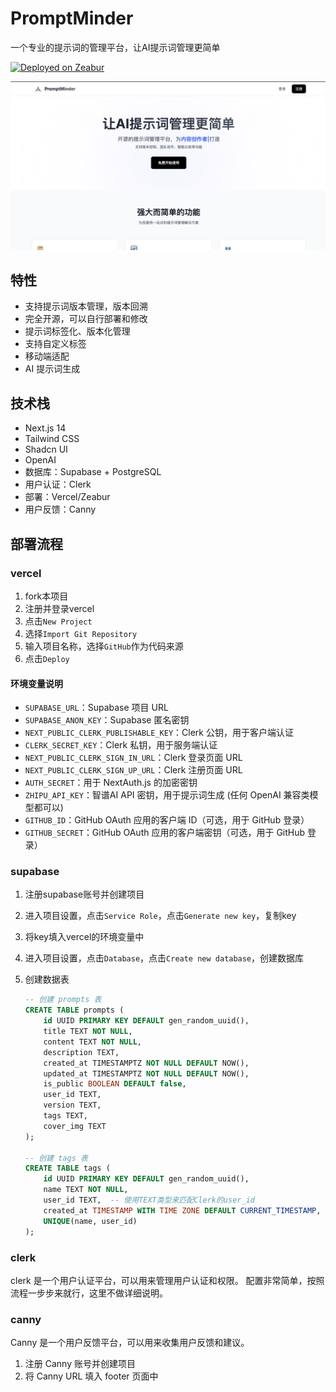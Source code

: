 # PromptMinder

一个专业的提示词的管理平台，让AI提示词管理更简单

[![Deployed on Zeabur](https://zeabur.com/deployed-on-zeabur-dark.svg)](https://zeabur.com/referral?referralCode=aircrushin&utm_source=aircrushin&utm_campaign=oss)

![主页](/public/main-page.png)

## 特性

- 支持提示词版本管理，版本回溯
- 完全开源，可以自行部署和修改
- 提示词标签化、版本化管理
- 支持自定义标签
- 移动端适配
- AI 提示词生成

## 技术栈

- Next.js 14
- Tailwind CSS
- Shadcn UI
- OpenAI
- 数据库：Supabase + PostgreSQL
- 用户认证：Clerk
- 部署：Vercel/Zeabur
- 用户反馈：Canny

## 部署流程

### vercel

1. fork本项目
2. 注册并登录vercel
3. 点击`New Project`
4. 选择`Import Git Repository`
5. 输入项目名称，选择`GitHub`作为代码来源
6. 点击`Deploy`

#### 环境变量说明

- `SUPABASE_URL`：Supabase 项目 URL
- `SUPABASE_ANON_KEY`：Supabase 匿名密钥
- `NEXT_PUBLIC_CLERK_PUBLISHABLE_KEY`：Clerk 公钥，用于客户端认证
- `CLERK_SECRET_KEY`：Clerk 私钥，用于服务端认证
- `NEXT_PUBLIC_CLERK_SIGN_IN_URL`：Clerk 登录页面 URL
- `NEXT_PUBLIC_CLERK_SIGN_UP_URL`：Clerk 注册页面 URL
- `AUTH_SECRET`：用于 NextAuth.js 的加密密钥
- `ZHIPU_API_KEY`：智谱AI API 密钥，用于提示词生成 (任何 OpenAI 兼容类模型都可以)
- `GITHUB_ID`：GitHub OAuth 应用的客户端 ID（可选，用于 GitHub 登录）
- `GITHUB_SECRET`：GitHub OAuth 应用的客户端密钥（可选，用于 GitHub 登录）

### supabase

1. 注册supabase账号并创建项目
2. 进入项目设置，点击`Service Role`，点击`Generate new key`，复制key
3. 将key填入vercel的环境变量中
4. 进入项目设置，点击`Database`，点击`Create new database`，创建数据库
5. 创建数据表

    ```sql
    -- 创建 prompts 表
    CREATE TABLE prompts (
        id UUID PRIMARY KEY DEFAULT gen_random_uuid(),
        title TEXT NOT NULL,
        content TEXT NOT NULL,
        description TEXT,
        created_at TIMESTAMPTZ NOT NULL DEFAULT NOW(),
        updated_at TIMESTAMPTZ NOT NULL DEFAULT NOW(),
        is_public BOOLEAN DEFAULT false,
        user_id TEXT,
        version TEXT,
        tags TEXT,
        cover_img TEXT
    );

    -- 创建 tags 表
    CREATE TABLE tags (
        id UUID PRIMARY KEY DEFAULT gen_random_uuid(),
        name TEXT NOT NULL,
        user_id TEXT,  -- 使用TEXT类型来匹配Clerk的user_id
        created_at TIMESTAMP WITH TIME ZONE DEFAULT CURRENT_TIMESTAMP,
        UNIQUE(name, user_id)
    );
    ```

### clerk

clerk 是一个用户认证平台，可以用来管理用户认证和权限。
配置非常简单，按照流程一步步来就行，这里不做详细说明。

### canny

Canny 是一个用户反馈平台，可以用来收集用户反馈和建议。

1. 注册 Canny 账号并创建项目
2. 将 Canny URL 填入 footer 页面中
